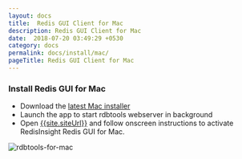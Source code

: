 ```yaml
---
layout: docs
title:  Redis GUI Client for Mac
description: Redis GUI Client for Mac
date:  2018-07-20 03:49:29 +0530
category: docs
permalink: docs/install/mac/
pageTitle: Redis GUI Client for Mac
---
```

### Install Redis GUI for Mac

* Download the [latest Mac installer]({{site.mac_dl_link}})
* Launch the app to start rdbtools webserver in background
* Open [{{site.siteUrl}}]({{site.siteUrl}}) and follow onscreen instructions to activate RedisInsight Redis GUI for Mac.

![rdbtools-for-mac](/images/ri/rdbtools-for-mac.png)
